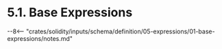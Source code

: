 <!-- This file is generated automatically by infrastructure scripts. Please don't edit by hand. -->

# 5.1. Base Expressions

--8<-- "crates/solidity/inputs/schema/definition/05-expressions/01-base-expressions/notes.md"
